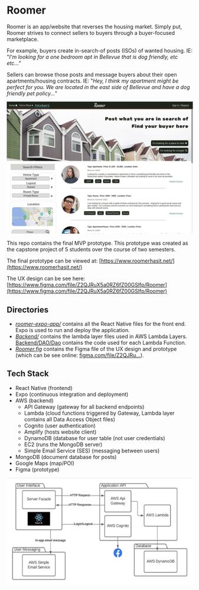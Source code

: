 # Roomer

Roomer is an app/website that reverses the housing market. Simply put, Roomer strives to connect sellers to buyers through a buyer-focused marketplace.

For example, buyers create in-search-of posts (ISOs) of wanted housing.
IE: "_I'm looking for a one bedroom apt in Bellevue that is dog friendly, etc etc..._"

Sellers can browse those posts and message buyers about their open apartments/housing contracts.
IE: "_Hey, I think my apartment might be perfect for you.
We are located in the east side of Bellevue and have a dog friendly pet policy..._"

[![](/misc-resources/README-homepage.jpg)](https://www.figma.com/file/Z2QJRuX5a0RZ6fZ00GSlfp/Roomer)

This repo contains the final MVP prototype. This prototype was created as the capstone project of 5 students over the course of two semesters.

The final prototype can be viewed at: [https://www.roomerhasit.net/](https://www.roomerhasit.net/)

The UX design can be see here: [https://www.figma.com/file/Z2QJRuX5a0RZ6fZ00GSlfp/Roomer](https://www.figma.com/file/Z2QJRuX5a0RZ6fZ00GSlfp/Roomer)

## Directories

- _[roomer-expo-app/](roomer-expo-app/)_ contains all the React Native files for the front end. Expo is used to run and deploy the application.
- _[Backend/](Backend/)_ contains the lambda layer files used in AWS Lambda Layers. [Backend/DAO/Dao](Backend/DAO/Dao) contains the code used for each Lambda Function.
- _[Roomer.fig](Roomer.fig)_ contains the Figma file of the UX design and prototype (which can be see online: [figma.com/file/Z2QJRu...](https://www.figma.com/file/Z2QJRuX5a0RZ6fZ00GSlfp/Roomer)).

## Tech Stack

- React Native (frontend)
- Expo (continuous integration and deployment)
- AWS (backend)
  - API Gateway (gateway for all backend endpoints)
  - Lambda (cloud functions triggered by Gateway, Lambda layer contains all Data Access Object files)
  - Cognito (user authentication)
  - Amplify (hosts website client)
  - DynamoDB (database for user table (not user credentials)
  - EC2 (runs the MongoDB server)
  - Simple Email Service (SES) (messaging between users)
- MongoDB (document database for posts)
- Google Maps (map/POI)
- Figma (prototype)

![](misc-resources/tech-stack.jpg)
